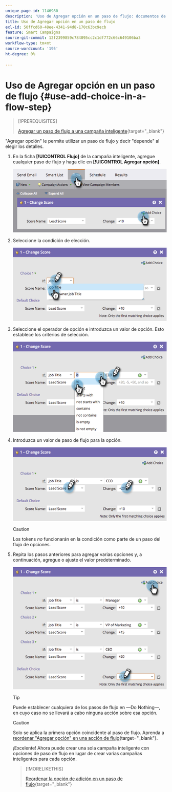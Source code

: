```yaml
---
unique-page-id: 1146980
description: 'Uso de Agregar opción en un paso de flujo: documentos de Marketo, documentación del producto'
title: Uso de Agregar opción en un paso de flujo
exl-id: 50ffcd60-48ee-4341-94d8-170c63bc9ecb
feature: Smart Campaigns
source-git-commit: 12f2399859c784095cc2c1df772c66c649106ba3
workflow-type: tm+mt
source-wordcount: '195'
ht-degree: 0%

---
```


# Uso de Agregar opción en un paso de flujo {#use-add-choice-in-a-flow-step}

>[!PREREQUISITES]
>
>[Agregar un paso de flujo a una campaña inteligente](/help/marketo/product-docs/core-marketo-concepts/smart-campaigns/flow-actions/add-a-flow-step-to-a-smart-campaign.md){target="_blank"}

&quot;Agregar opción&quot; le permite utilizar un paso de flujo y decir &quot;depende&quot; al elegir los detalles.

1. En la ficha **[!UICONTROL Flujo]** de la campaña inteligente, agregue cualquier paso de flujo y haga clic en **[!UICONTROL Agregar opción]**.

   ![](assets/use-add-choice-in-a-flow-step-1.png)

1. Seleccione la condición de elección.

   ![](assets/use-add-choice-in-a-flow-step-2.png)

1. Seleccione el operador de opción e introduzca un valor de opción. Esto establece los criterios de selección.

   ![](assets/use-add-choice-in-a-flow-step-3.png)

1. Introduzca un valor de paso de flujo para la opción.

   ![](assets/use-add-choice-in-a-flow-step-4.png)

   >[!CAUTION]
   >
   >Los tokens _no_ funcionarán en la condición como parte de un paso del flujo de opciones.

1. Repita los pasos anteriores para agregar varias opciones y, a continuación, agregue o ajuste el valor predeterminado.

   ![](assets/use-add-choice-in-a-flow-step-5.png)

   >[!TIP]
   >
   >Puede establecer cualquiera de los pasos de flujo en —Do Nothing—, en cuyo caso no se llevará a cabo ninguna acción sobre esa opción.

   >[!CAUTION]
   >
   >Solo se aplica la primera opción coincidente al paso de flujo. Aprenda a [reordenar &quot;Agregar opción&quot; en una acción de flujo](/help/marketo/product-docs/core-marketo-concepts/smart-campaigns/flow-actions/reorder-add-choice-in-a-flow-step.md){target="_blank"}.

   ¡Excelente! Ahora puede crear una sola campaña inteligente con opciones de paso de flujo en lugar de crear varias campañas inteligentes para cada opción.

   >[!MORELIKETHIS]
   >
   >[Reordenar la opción de adición en un paso de flujo](/help/marketo/product-docs/core-marketo-concepts/smart-campaigns/flow-actions/reorder-add-choice-in-a-flow-step.md){target="_blank"}
